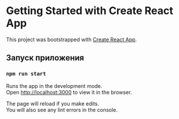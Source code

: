 # Getting Started with Create React App

This project was bootstrapped with [Create React App](https://github.com/facebook/create-react-app).

## Запуск приложения

### `npm run start`

Runs the app in the development mode.\
Open [http://localhost:3000](http://localhost:3000) to view it in the browser.

The page will reload if you make edits.\
You will also see any lint errors in the console.

